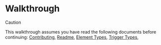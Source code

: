 # Walkthrough
> [!caution]
> This walkthrough assumes you have read the following documents before continuing:
[Contributing](https://github.com/HairyTofu/Splatoon/blob/447e8a0974468ba144aca96e367086ce29f1d666/Presets/CONTRIBUTING.md),
[Readme](https://github.com/HairyTofu/Splatoon/blob/8d9a34f15485eb2ded231f6233a24c648b58c05e/Presets/README.md),
[Element Types](https://github.com/HairyTofu/Splatoon/blob/7cd157fe6612b3f7c5be7b76f57e2b70ee0ea0af/Presets/EDITING%20ELEMENTS.md),
[Trigger Types](https://github.com/HairyTofu/Splatoon/blob/4e4893ac6145bcf95926aff9b7954dab0b46906b/Presets/TRIGGER%20TYPES.md),
